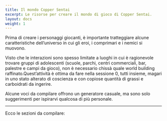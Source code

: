 ```yaml
---
title: Il mondo Copper Sentai
excerpt: Le risorse per creare il mondo di gioco di Copper Sentai.
layout: docs
weight: 1
---
```

Prima di creare i personaggi giocanti, è importante tratteggiare alcune caratteristiche dell’universo in cui gli eroi, i comprimari e i nemici si muovono. 


Visto che le interazioni sono spesso limitate a luoghi in cui è ragionevole trovare gruppi di adolescenti (scuole, parchi, centri commerciali, bar, palestre e campi da gioco), non è necessario chissà quale world building raffinato.Quest’attività è ottima da fare nella sessione 0, tutti insieme, magari in uno stato alterato di coscienza e con copiose quantità di grassi e carboidrati da ingerire.


Alcune voci da compilare offrono un generatore casuale, ma sono solo suggerimenti per ispirarvi qualcosa di più personale.


***

Ecco le sezioni da compilare:
